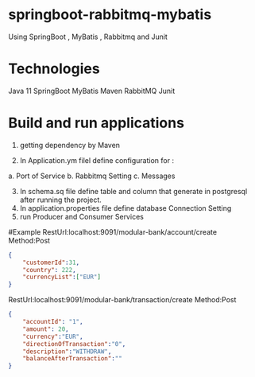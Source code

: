 # springboot-rabbitmq-mybatis
Using SpringBoot , MyBatis , Rabbitmq and Junit 

#	Technologies
Java 11
SpringBoot
MyBatis
Maven
RabbitMQ
Junit

#	Build and run applications
1.	getting dependency by Maven


2.	In Application.ym filel define configuration for :

a.	Port of Service
b.	Rabbitmq Setting
c.	Messages

3.	In schema.sq file define table and column that generate in postgresql after running the project. 
4.	In application.properties file define database Connection Setting
5.	run Producer and Consumer Services

#Example
RestUrl:localhost:9091/modular-bank/account/create
Method:Post

```json
{ 
    "customerId":31,
    "country": 222,
    "currencyList":["EUR"] 
}
```

RestUrl:localhost:9091/modular-bank/transaction/create
Method:Post

```json
{ 
    "accountId": "1",
    "amount": 20,
    "currency":"EUR",
    "directionOfTransaction":"0",
    "description":"WITHDRAW", 
    "balanceAfterTransaction":"" 
}
```